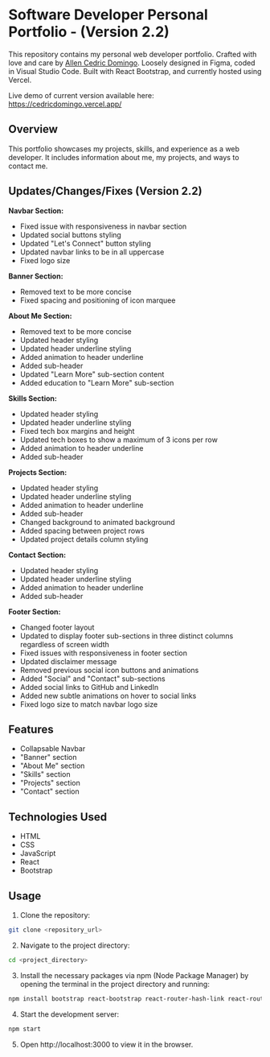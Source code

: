 # Software Developer Personal Portfolio - (Version 2.2)

This repository contains my personal web developer portfolio. Crafted with love and care by [Allen Cedric Domingo](https://github.com/cedricdomingo). Loosely designed in Figma, coded in Visual Studio Code. Built with React Bootstrap, and currently hosted using Vercel.

Live demo of current version available here: https://cedricdomingo.vercel.app/

## Overview

This portfolio showcases my projects, skills, and experience as a web developer. It includes information about me, my projects, and ways to contact me. 

## Updates/Changes/Fixes (Version 2.2)

**Navbar Section:**
- Fixed issue with responsiveness in navbar section
- Updated social buttons styling
- Updated "Let's Connect" button styling
- Updated navbar links to be in all uppercase
- Fixed logo size

**Banner Section:**
- Removed text to be more concise
- Fixed spacing and positioning of icon marquee

**About Me Section:**
- Removed text to be more concise
- Updated header styling
- Updated header underline styling
- Added animation to header underline
- Added sub-header
- Updated "Learn More" sub-section content
- Added education to "Learn More" sub-section

**Skills Section:**
- Updated header styling
- Updated header underline styling
- Fixed tech box margins and height
- Updated tech boxes to show a maximum of 3 icons per row
- Added animation to header underline
- Added sub-header

**Projects Section:** 
- Updated header styling
- Updated header underline styling
- Added animation to header underline
- Added sub-header
- Changed background to animated background
- Added spacing between project rows
- Updated project details column styling

**Contact Section:**
- Updated header styling
- Updated header underline styling
- Added animation to header underline
- Added sub-header

**Footer Section:**
- Changed footer layout
- Updated to display footer sub-sections in three distinct columns regardless of screen width
- Fixed issues with responsiveness in footer section
- Updated disclaimer message
- Removed previous social icon buttons and animations
- Added "Social" and "Contact" sub-sections
- Added social links to GitHub and LinkedIn
- Added new subtle animations on hover to social links
- Fixed logo size to match navbar logo size


## Features

- Collapsable Navbar
- "Banner" section
- "About Me" section
- "Skills" section
- "Projects" section
- "Contact" section

## Technologies Used

- HTML
- CSS
- JavaScript
- React
- Bootstrap

## Usage

1. Clone the repository:
```bash
git clone <repository_url>
```

2. Navigate to the project directory:
```bash
cd <project_directory>
```

3. Install the necessary packages via npm (Node Package Manager) by opening the terminal in the project directory and running:

```bash 
npm install bootstrap react-bootstrap react-router-hash-link react-router-dom react-bootstrap-icons react-multi-carousel animate.css react-on-screen
```

4. Start the development server: 
```bash
npm start
```

5.  Open http://localhost:3000 to view it in the browser.



